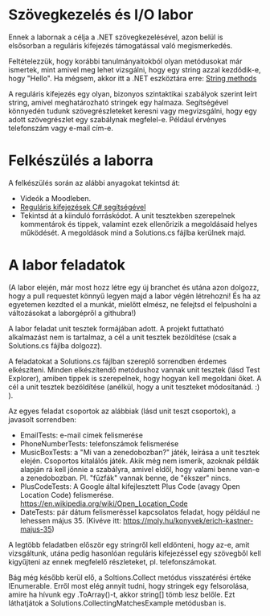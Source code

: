 # Szövegkezelés és I/O labor

Ennek a labornak a célja a .NET szövegkezelésével, azon belül is elsősorban a reguláris kifejezés támogatással való megismerkedés.

Feltételezzük, hogy korábbi tanulmányaitokból olyan metódusokat már ismertek, mint amivel meg lehet vizsgálni, hogy egy string azzal kezdődik-e, hogy "Hello". Ha mégsem, akkor itt a .NET eszköztára erre: [String methods](https://docs.microsoft.com/en-us/dotnet/api/system.string?view=netframework-4.7.2)

A reguláris kifejezés egy olyan, bizonyos szintaktikai szabályok szerint leírt string, amivel meghatározható stringek egy halmaza. Segítségével könnyedén tudunk szövegrészleteket keresni vagy megvizsgálni, hogy egy adott szövegrészlet egy szabálynak megfelel-e. Például érvényes telefonszám vagy e-mail cím-e.

# Felkészülés a laborra

A felkészülés során az alábbi anyagokat tekintsd át:

- Videók a Moodleben.
- [Reguláris kifejezések C# segítségével](https://docs.microsoft.com/en-us/dotnet/api/system.text.regularexpressions.regex?view=netframework-4.7.2)
- Tekintsd át a kiinduló forráskódot. A unit tesztekben szerepelnek kommentárok és tippek, valamint ezek ellenőrizik a megoldásaid helyes működését. A megoldások mind a Solutions.cs fájlba kerülnek majd.

# A labor feladatok

(A labor elején, már most hozz létre egy új branchet és utána azon dolgozz, hogy a pull requestet könnyű legyen majd a labor végén létrehozni! És ha az egyetemen kezdted el a munkát, mielőtt elmész, ne felejtsd el felpusholni a változásokat a laborgépről a githubra!)

A labor feladat unit tesztek formájában adott. A projekt futtatható alkalmazást nem is tartalmaz, a cél a unit tesztek bezöldítése (csak a Solutions.cs fájlba dolgozz).

A feladatokat a Solutions.cs fájlban szereplő sorrendben érdemes elkészíteni.
Minden elkészítendő metódushoz vannak unit tesztek (lásd Test Explorer), amiben tippek is szerepelnek, hogy hogyan kell megoldani őket.
A cél a unit tesztek bezöldítése (anélkül, hogy a unit teszteket módosítanád. :) ).

Az egyes feladat csoportok az alábbiak (lásd unit teszt csoportok), a javasolt sorrendben:
- EmailTests: e-mail címek felismerése
- PhoneNumberTests: telefonszámok felismerése
- MusicBoxTests: a "Mi van a zenedobozban?" játék, leírása a unit tesztek elején. Csoportos kitalálós játék. Akik még nem ismerik, azoknak példák alapján rá kell jönnie a szabályra, amivel eldől, hogy valami benne van-e a zenedobozban. Pl. "fűzfák" vannak benne, de "ékszer" nincs.
- PlusCodeTests: A Google által kifejlesztett Plus Code (avagy Open Location Code) felismerése. https://en.wikipedia.org/wiki/Open_Location_Code
- DateTests: pár dátum felismeréssel kapcsolatos feladat, hogy például ne lehessen május 35. (Kivéve itt: https://moly.hu/konyvek/erich-kastner-majus-35)

A legtöbb feladatben először egy stringről kell eldönteni, hogy az-e, amit vizsgáltunk, utána pedig hasonlóan reguláris kifejezéssel egy szövegből kell kigyűjteni az ennek megfelelő részleteket, pl. telefonszámokat.

Bág még később kerül elő, a Soltions.Collect metódus visszatérési értéke IEnumerable<string>. Erről most elég annyit tudni, hogy stringek egy felsorolása, amire ha hívunk egy .ToArray()-t, akkor string[] tömb lesz belőle. Ezt láthatjátok a Solutions.CollectingMatchesExample metódusban is.
